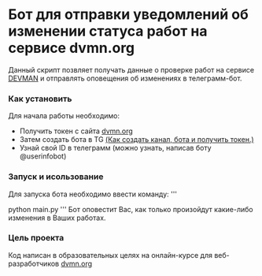 # Бот для отправки уведомлений об изменении статуса работ на сервисе dvmn.org

Данный скрипт позвляет получать данные о проверке работ на сервисе [DEVMAN](https://dvmn.org/) и отправлять оповещения об изменениях в телеграмм-бот.

### Как установить

Для начала работы необходимо:
- Получить токен с сайта [dvmn.org](https://dvmn.org/api/docs/)
- Затем создать бота в TG [(Как создать канал, бота и получить токен.)](https://smmplaner.com/blog/otlozhennyj-posting-v-telegram/)
- Узнай свой ID в телеграмм (можно узнать, написав боту @userinfobot)

### Запуск и исользование

Для запуска бота необходимо ввести команду:
'''

python main.py
'''
Бот оповестит Вас, как только произойдут какие-либо изменения в Ваших работах.

### Цель проекта 

Код написан в образовательных целях на онлайн-курсе для веб-разработчиков [dvmn.org](https://dvmn.org/)
